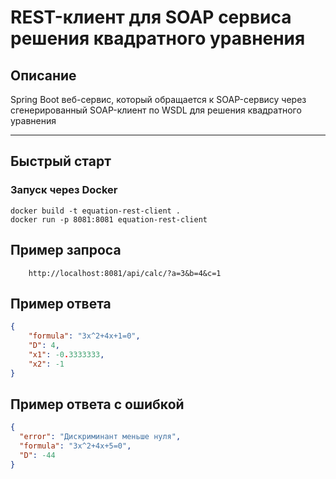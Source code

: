 # REST-клиент для SOAP сервиса решения квадратного уравнения

## Описание

Spring Boot веб-сервис, который обращается к SOAP-сервису через сгенерированный SOAP-клиент по WSDL для решения квадратного уравнения

---

## Быстрый старт

### Запуск через Docker

```
docker build -t equation-rest-client .
docker run -p 8081:8081 equation-rest-client
```

## Пример запроса

```url
    http://localhost:8081/api/calc/?a=3&b=4&c=1
```

## Пример ответа

```json
{
    "formula": "3x^2+4x+1=0",
    "D": 4,
    "x1": -0.3333333,
    "x2": -1
}
```

## Пример ответа c ошибкой

```json
{
  "error": "Дискриминант меньше нуля",
  "formula": "3x^2+4x+5=0",
  "D": -44
}
```